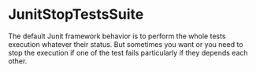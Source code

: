 # JunitStopTestsSuite
The default Junit framework behavior is to perform the whole tests execution whatever their status. But sometimes you want or you need to stop the execution if one of the test fails particularly if they depends each other.
